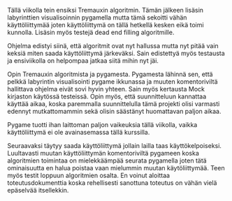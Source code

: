 Tällä viikolla tein ensiksi Tremauxin algoritmin. Tämän jälkeen lisäsin labyrinttien visualisoinnin pygamella mutta tämä sekoitti vähän käyttöliittymää
joten käyttöliittymä on tällä hetkellä kesken eikä toimi kunnolla. Lisäsin myös testejä dead end filling algoritmille.

Ohjelma edistyi siinä, että algoritmit ovat nyt hallussa mutta nyt pitää vain keksiä miten saada käyttöliittymä järkeväksi. Sain edistettyä myös testausta ja ensiviikolla on helpompaa jatkaa siitä mihin nyt jäi.

Opin Tremauxin algoritmista ja pygamesta. Pygamesta lähinnä sen, että pelkkä labyrintin visualisointi pygame ikkunassa ja muuten komentoriviltä hallittava ohjelma eivät sovi hyvin yhteen. Sain myös kertausta Mock kirjaston käytössä testeissä. Opin myös, että suunnitteluun kannattaa käyttää aikaa, koska paremmalla suunnittelulla tämä projekti olisi varmasti edennyt mutkattomammin sekä olisin säästänyt huomattavan paljon aikaa.

Pygame tuotti ihan laittoman paljon vaikeuksia tällä viikolla, vaikka käyttöliittymä ei ole avainasemassa tällä kurssilla.

Seuraavaksi täytyy saada käyttöliittymä jollain lailla taas käyttökelpoiseksi. Luultavasti muutan käyttöliittymän komentoriviltä pygameen koska 
algoritmien toimintaa on mielekkäämpää seurata pygamella joten tätä ominaisuutta en halua poistaa vaan mielummin muutan käytöliittymää. Teen myös testit loppuun algoritmien osalta. En voinut aloittaa toteutusdokumenttia koska rehellisesti sanottuna toteutus on vähän vielä epäselvää itsellekkin.
